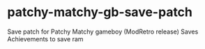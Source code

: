 # patchy-matchy-gb-save-patch
Save patch for Patchy Matchy gameboy (ModRetro release) Saves Achievements to save ram

